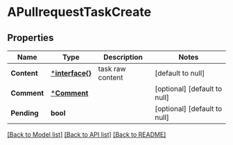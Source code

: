 # APullrequestTaskCreate

## Properties
Name | Type | Description | Notes
------------ | ------------- | ------------- | -------------
**Content** | [***interface{}**](interface{}.md) | task raw content | [default to null]
**Comment** | [***Comment**](comment.md) |  | [optional] [default to null]
**Pending** | **bool** |  | [optional] [default to null]

[[Back to Model list]](../README.md#documentation-for-models) [[Back to API list]](../README.md#documentation-for-api-endpoints) [[Back to README]](../README.md)

